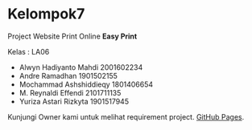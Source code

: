 # Kelompok7
Project Website Print Online **Easy Print**

Kelas : LA06

- Alwyn Hadiyanto Mahdi 2001602234
- Andre Ramadhan 1901502155
- Mochammad Ashshiddieqy 1801406654
- M. Reynaldi Effendi 2101711135
- Yuriza Astari Rizkyta 1901517945

Kunjungi Owner kami untuk melihat requirement project. [GitHub Pages](https://pages.github.com/).

